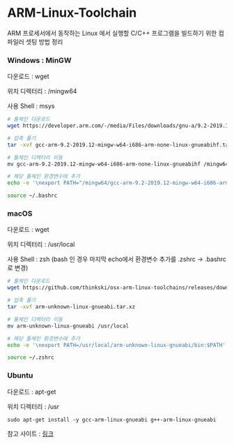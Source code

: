 # ARM-Linux-Toolchain
ARM 프로세서에서 동작하는 Linux 에서 실행할 C/C++ 프로그램을 빌드하기 위한 컴파일러 셋팅 방법 정리

### Windows : MinGW
다운로드 : wget   

위치 디렉터리 : /mingw64  

사용 Shell : msys
```bash
# 툴체인 다운로드
wget https://developer.arm.com/-/media/Files/downloads/gnu-a/9.2-2019.12/binrel/gcc-arm-9.2-2019.12-mingw-w64-i686-arm-none-linux-gnueabihf.tar.xz

# 압축 풀기
tar -xvf gcc-arm-9.2-2019.12-mingw-w64-i686-arm-none-linux-gnueabihf.tar.xz

# 툴체인 디렉터리 이동
mv gcc-arm-9.2-2019.12-mingw-w64-i686-arm-none-linux-gnueabihf /mingw64

# 해당 툴체인 환경변수에 추가
echo -e '\nexport PATH="/mingw64/gcc-arm-9.2-2019.12-mingw-w64-i686-arm-none-linux-gnueabihf/bin:$PATH"' >> ~/.bashrc

source ~/.bashrc
```

### macOS
다운로드 : wget   

위치 디렉터리 : /usr/local   

사용 Shell : zsh (bash 인 경우 마지막 echo에서 환경변수 추가를 .zshrc -> .bashrc로 변경)
```bash
# 툴체인 다운로드
wget https://github.com/thinkski/osx-arm-linux-toolchains/releases/download/8.3.0/arm-unknown-linux-gnueabi.tar.xz

# 압축 풀기
tar -xvf arm-unknown-linux-gnueabi.tar.xz

# 툴체인 디렉터리 이동
mv arm-unknown-linux-gnueabi /usr/local

# 해당 툴체인 환경변수에 추가
echo -e '\nexport PATH=/usr/local/arm-unknown-linux-gnueabi/bin:$PATH' >> ~/.zshrc

source ~/.zshrc
```

### Ubuntu
다운로드 : apt-get   

위치 디렉터리 : /usr   

`sudo apt-get install -y gcc-arm-linux-gnueabi g++-arm-linux-gnueabi`    

참고 사이트 : [링크](https://blog.thinkbee.kr/linux/crosscompile-arm/)

